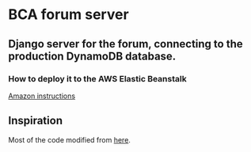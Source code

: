 BCA forum server
======================

## Django server for the forum, connecting to the production DynamoDB database.

### How to deploy it to the AWS Elastic Beanstalk
[Amazon instructions](http://docs.aws.amazon.com/elasticbeanstalk/latest/dg/create_deploy_Python_django.html)

## Inspiration
Most of the code modified from [here](http://lightbird.net/dbe/forum1.html).
